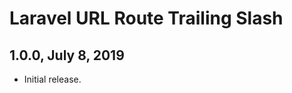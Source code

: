 Laravel URL Route Trailing Slash
================================

1.0.0, July 8, 2019
-------------------

- Initial release.
